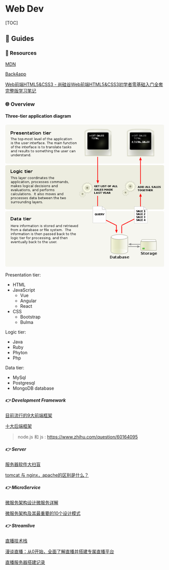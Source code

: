 # Web Dev

[TOC]



## 🧭 Guides

### 🤑 Resources

[MDN](https://developer.mozilla.org/en-US/)

[Back4app](https://www.back4app.com/docs)

[Web前端HTML5&CSS3 - 尚硅谷Web前端HTML5&CSS3初学者零基础入门全套完整版学习笔记](https://www.yuque.com/u21195183/hfcamg)



### 🌐 Overview

#### Three-tier application diagram

![File:Overview of a three-tier application vectorVersion.svg](../../../../../Assets/Pics/593px-Overview_of_a_three-tier_application_vectorVersion.svg.png)



Presentation tier:

- HTML
- JavaScript
  - Vue
  - Angular
  - React
- CSS
  - Bootstrap
  - Bulma

Logic tier:

- Java
- Ruby
- Phyton
- Php

Data tier:

- MySql
- Postgresql
- MongoDB database





##### 👉 Development Framework

[目前流行的9大前端框架](https://zhuanlan.zhihu.com/p/76463271)

[十大后端框架](https://blog.back4app.com/zh/十大后端框架/)

> node.js 和 js : https://www.zhihu.com/question/60164095



##### 👉 Server

[服务器软件大扫盲](https://cloud.tencent.com/developer/article/1632292)

[tomcat 与 nginx，apache的区别是什么？](https://www.zhihu.com/question/32212996)



##### 👉 MicroService

[微服务架构设计微服务详解](http://autumn200.com/2019/04/24/Micro-service-architecture-design/)

[微服务架构及其最重要的10个设计模式](https://cloud.tencent.com/developer/news/752585)



##### 👉 Streamlive

[直播技术栈](https://github.com/rainzhaojy/blogs/issues/10)

[漫谈直播：从0开始，全面了解直播并搭建专属直播平台](https://zhuanlan.zhihu.com/p/51710286)

[直播服务器搭建记录](https://ayaka.shn.hk/live/)